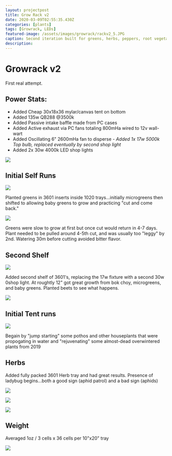 ```yaml
---
layout: projectpost
title: Grow Rack v2
date: 2020-03-09T02:55:35.430Z
categories: [plants]
tags: [Growrack, LEDs]
featured-image: /assets/images/growrack/rackv2_5.JPG
caption: Second iteration built for greens, herbs, peppers, root vegetables, and propagation  
description:
---
```

# Growrack v2 
First real attempt.

## Power Stats:
- Added Cheap 30x18x36 mylar/canvas tent on bottom 
- Added 135w QB288 @3500k
- Added Passive intake baffle made from PC cases
- Added Active exhaust via PC fans totaling 800mHa wired to 12v wall-wart
- Added Oscillating 6" 2600mHa fan to disperse
<i>- Added 1x 17w 5000k Top bulb, replaced eventually by second shop light</i>
- Added 2x 30w 4000k LED shop lights

<a data-fancybox="gallery" href="/assets/images/growrack/rackv2_1.JPG"><img class="projectimage" src="/assets/images/growrack/rackv2_1.JPG"></a>

## Initial Self Runs

<a data-fancybox="gallery" href="/assets/images/growrack/rackv2_2.JPG">
<img class="projectimage" src="/assets/images/growrack/rackv2_2.JPG"></a>

Planted greens in 3601 inserts inside 1020 trays...initially microgreens then shifted to allowing baby greens to grow and practicing "cut and come back."

<a data-fancybox="gallery" href="/assets/images/growrack/rackv2_3.JPG"><img class="projectimage" src="/assets/images/growrack/rackv2_3.JPG"></a>

Greens were slow to grow at first but once cut would return in 4-7 days. Plant needed to be pulled around 4-5th cut, and was usually too "leggy" by 2nd. Watering 30m before cutting avoided bitter flavor.

## Second Shelf

<a data-fancybox="gallery" href="/assets/images/growrack/rackv2_6.JPG"><img class="projectimage" src="/assets/images/growrack/rackv2_6.JPG"></a>

Added second shelf of 3601's, replacing the 17w fixture with a second 30w 0shop light. At roughtly 12" got great growth from bok choy, microgreens, and baby greens. Planted beets to see what happens.

<a data-fancybox="gallery" href="/assets/images/growrack/rackv2_10.JPG"><img class="projectimage" src="/assets/images/growrack/rackv2_10.JPG"></a>


## Initial Tent runs

<a data-fancybox="gallery" href="/assets/images/growrack/rackv2_4.JPG"><img class="projectimage" src="/assets/images/growrack/rackv2_4.JPG"></a>

Begain by "jump starting" some pothos and other houseplants that were propogating in water and "rejuvenating" some almost-dead overwintered plants from 2019


## Herbs
Added fully packed 3601 Herb tray and had great results. Presence of ladybug begins...both a good sign (aphid patrol) and a bad sign (aphids)

<a data-fancybox="gallery" href="/assets/images/growrack/rackv2_8.JPG"><img class="projectimage" src="/assets/images/growrack/rackv2_8.JPG"></a>

<a data-fancybox="gallery" href="/assets/images/growrack/rackv2_7.JPG"><img class="projectimage" src="/assets/images/growrack/rackv2_7.JPG"></a>

<a data-fancybox="gallery" href="/assets/images/growrack/rackv2_9.JPG"><img class="projectimage" src="/assets/images/growrack/rackv2_9.JPG"></a>

## Weight

Averaged 1oz / 3 cells x 36 cells per 10"x20" tray

<a data-fancybox="gallery" href="/assets/images/growrack/rackv2_weight.JPG"><img class="projectimage" src="/assets/images/growrack/rackv2_weight.JPG"></a>
